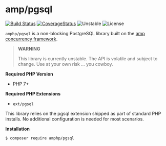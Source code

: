 # amp/pgsql

[![Build Status](https://img.shields.io/travis/amphp/pgsql/master.svg?style=flat-square)](https://travis-ci.org/amphp/amp)
[![CoverageStatus](https://img.shields.io/coveralls/amphp/pgsql/master.svg?style=flat-square)](https://coveralls.io/github/amphp/amp?branch=master)
![Unstable](https://img.shields.io/badge/dev-master-yellow.svg?style=flat-square)
![License](https://img.shields.io/badge/license-MIT-blue.svg?style=flat-square)

`amphp/pgsql` is a non-blocking PostgreSQL library built on the [amp concurrency framework](https://github.com/amphp/amp).

> **WARNING**
> 
> This library is currently unstable. The API is volatile and subject to change. Use at your own risk ... you cowboy.

**Required PHP Version**

- PHP 7+

**Required PHP Extensions**

- `ext/pgsql`

This library relies on the pgsql extension shipped as part of standard PHP installs. No additional configuration is needed for most scenarios.

**Installation**

```bash
$ composer require amphp/pgsql
```
